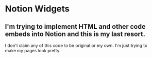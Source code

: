 # Notion Widgets
I'm trying to implement HTML and other code embeds into Notion and this is my last resort.
---
I don't claim any of this code to be original or my own. I'm just trying to make my pages look pretty.
